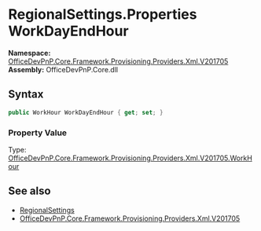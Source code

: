 # RegionalSettings.Properties WorkDayEndHour
  

**Namespace:** [OfficeDevPnP.Core.Framework.Provisioning.Providers.Xml.V201705](OfficeDevPnP.Core.Framework.Provisioning.Providers.Xml.V201705.md)  
**Assembly:** OfficeDevPnP.Core.dll  
## Syntax
```C#
public WorkHour WorkDayEndHour { get; set; }
```

### Property Value
Type: [OfficeDevPnP.Core.Framework.Provisioning.Providers.Xml.V201705.WorkHour](OfficeDevPnP.Core.Framework.Provisioning.Providers.Xml.V201705.WorkHour.md)  

## See also
- [RegionalSettings](OfficeDevPnP.Core.Framework.Provisioning.Providers.Xml.V201705.RegionalSettings.md) 
- [OfficeDevPnP.Core.Framework.Provisioning.Providers.Xml.V201705](OfficeDevPnP.Core.Framework.Provisioning.Providers.Xml.V201705.md) 
